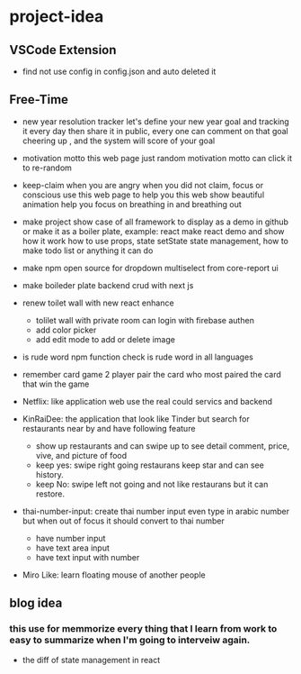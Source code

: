 # project-idea

## VSCode Extension
- find not use config in config.json and auto deleted it

## Free-Time
- new year resolution tracker
  let's define your new year goal and tracking it every day then share it in public, every one can comment on that goal cheering up , and the system will score of your goal
- motivation motto
  this web page just random motivation motto can click it to re-random 
- keep-claim
    when you are angry when you did not claim, focus or conscious use this web page to help you
    this web show beautiful animation help you focus on breathing in and breathing out
- make project show case of all framework to display as a demo in github or make it as a boiler plate,
  example: react make react demo and show how it work how to use props, state setState state management,
   how to make todo list or anything it can do
- make npm open source for dropdown multiselect from core-report ui
- make boileder plate backend crud with next js
- renew toilet wall with new react
  enhance
    - tolilet wall with private room can login with firebase authen
    - add color picker
    - add edit mode to add or delete image
- is rude word npm function check is rude word in all languages
- remember card game 2 player pair the card who most paired the card that win the game

- Netflix: like application web use the real could servics and backend
- KinRaiDee: the application that look like Tinder but search for restaurants near by and have following feature
  - show up restaurants and can swipe up to see detail comment, price, vive, and picture of food
  - keep yes: swipe right going restaurans keep star and can see history.
  - keep No: swipe left not going and not like restaurans but it can restore.
  
- thai-number-input: create thai number input even type in arabic number but when out of focus it should convert to thai number
   - have number input
   - have text area input
   - have text input with number
 
- Miro Like: learn floating mouse of another people 
 
  
## blog idea
### this use for memmorize every thing  that I learn from work to easy to summarize when I'm going to interveiw again.
- the diff of state management in react
